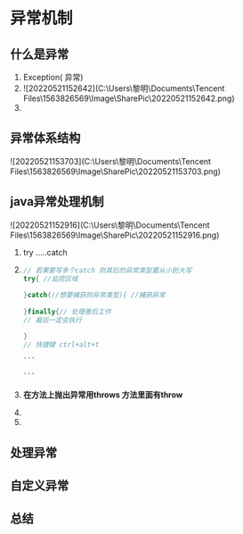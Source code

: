 # 异常机制





## 什么是异常

1. Exception( 异常)
2. ![20220521152642](C:\Users\黎明\Documents\Tencent Files\1563826569\Image\SharePic\20220521152642.png)
3. 





## 异常体系结构



![20220521153703](C:\Users\黎明\Documents\Tencent Files\1563826569\Image\SharePic\20220521153703.png)



## java异常处理机制



![20220521152916](C:\Users\黎明\Documents\Tencent Files\1563826569\Image\SharePic\20220521152916.png)

1. try .....catch

3. ```java
   // 若果要写多个catch 则其后的异常类型要从小到大写
   try{ //监控区域
       
   }catch(//想要捕获的异常类型){ //捕获异常
       
   }finally{// 处理善后工作
   // 最后一定会执行
   
   }
   // 快捷键 ctrl+alt+t

   ​```
   
   ​```
   ```
   
3. **在方法上抛出异常用throws 方法里面有throw**

4. 

5. 

## 处理异常







## 自定义异常









## 总结

